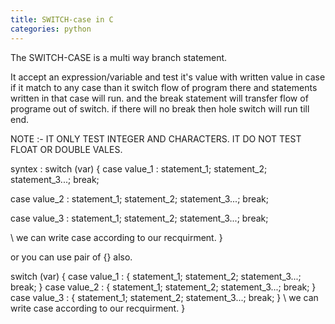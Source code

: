 ```yaml
---
title: SWITCH-case in C
categories: python
---
```


The SWITCH-CASE is a multi way branch statement.

It accept an expression/variable and test it's value with written value in case
if it match to any case than it switch flow of program there and statements
written in that case will run.
and the break statement will transfer flow of programe out of switch.
if there will no break then hole switch will run till end.

NOTE :- IT ONLY TEST INTEGER AND CHARACTERS. IT DO NOT TEST FLOAT OR DOUBLE VALES.

syntex :
switch (var)
{
case value_1 :
statement_1;
statement_2;
statement_3...;
break;

case value_2 :
statement_1;
statement_2;
statement_3...;
break;

case value_3 :
statement_1;
statement_2;
statement_3...;
break;

\ we can write case according to our recquirment.
}

or you can use pair of {} also.

switch (var)
{
case value_1 :
{
statement_1;
statement_2;
statement_3...;
break;
}
case value_2 :
{
statement_1;
statement_2;
statement_3...;
break;
}
case value_3 :
{
statement_1;
statement_2;
statement_3...;
break;
}
\ we can write case according to our recquirment.
}
